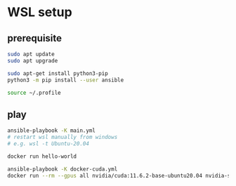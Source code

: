 # WSL setup

## prerequisite

```bash
sudo apt update
sudo apt upgrade

sudo apt-get install python3-pip
python3 -m pip install --user ansible

source ~/.profile
```

## play

```bash
ansible-playbook -K main.yml
# restart wsl manually from windows
# e.g. wsl -t Ubuntu-20.04

docker run hello-world

ansible-playbook -K docker-cuda.yml
docker run --rm --gpus all nvidia/cuda:11.6.2-base-ubuntu20.04 nvidia-smi
```